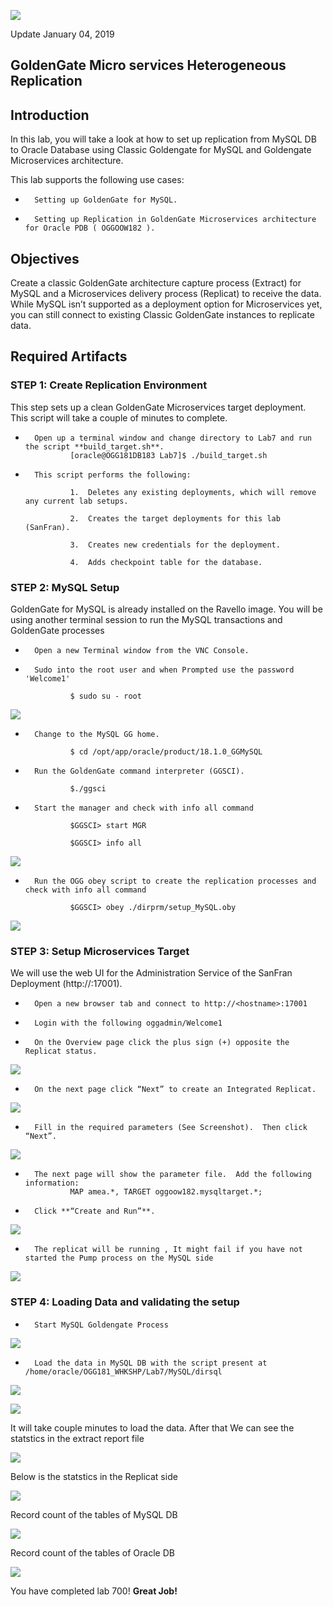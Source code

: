 ![](images/700/Lab700_image100.PNG)

Update January 04, 2019

## GoldenGate Micro services Heterogeneous Replication
## Introduction

In this lab, you will take a look at how to set up replication from MySQL DB to Oracle Database using Classic Goldengate for MySQL and Goldengate Microservices architecture.

This lab supports the following use cases:

-       Setting up GoldenGate for MySQL.
-       Setting up Replication in GoldenGate Microservices architecture for Oracle PDB ( OGGOOW182 ).

## Objectives

Create a classic GoldenGate architecture capture process (Extract) for MySQL and a Microservices delivery process (Replicat) to receive the data.  While MySQL isn’t supported as a deployment option for Microservices yet, you can still connect to existing Classic GoldenGate instances to replicate data.

## Required Artifacts

### **STEP 1**: Create Replication Environment
This step sets up a clean GoldenGate Microservices target deployment.  This script will take a couple of minutes to complete.

-       Open up a terminal window and change directory to Lab7 and run the script **build_target.sh**.
                [oracle@OGG181DB183 Lab7]$ ./build_target.sh 

-       This script performs the following:

                1.	Deletes any existing deployments, which will remove any current lab setups.

                2.	Creates the target deployments for this lab (SanFran).

                3.	Creates new credentials for the deployment.

                4.	Adds checkpoint table for the database. 

### **STEP 2**: MySQL Setup

GoldenGate for MySQL is already installed on the Ravello image.  You will be using another terminal session to run the MySQL transactions and GoldenGate processes

-       Open a new Terminal window from the VNC Console.

-       Sudo into the root user and when Prompted use the password 'Welcome1'

                $ sudo su - root

![](images/700/Lab700_image115.png) 

-       Change to the MySQL GG home.

                $ cd /opt/app/oracle/product/18.1.0_GGMySQL

-       Run the GoldenGate command interpreter (GGSCI).

                $./ggsci

-       Start the manager and check with info all command

                $GGSCI> start MGR

                $GGSCI> info all

![](images/700/Lab700_image101.png)

-       Run the OGG obey script to create the replication processes and check with info all command

                $GGSCI> obey ./dirprm/setup_MySQL.oby

![](images/700/Lab700_image102.png)

### **STEP 3**: Setup Microservices Target 

We will use the web UI for the Administration Service of the SanFran Deployment (http://<hostname>:17001).

-       Open a new browser tab and connect to http://<hostname>:17001 

-       Login with the following oggadmin/Welcome1

-       On the Overview page click the plus sign (+) opposite the Replicat status.

![](images/700/Lab700_image103.png)

-       On the next page click “Next” to create an Integrated Replicat.

![](images/700/Lab700_image104.png)

-       Fill in the required parameters (See Screenshot).  Then click “Next”.

![](images/700/Lab700_image105.png)

-       The next page will show the parameter file.  Add the following information:
                MAP amea.*, TARGET oggoow182.mysqltarget.*;

-       Click **“Create and Run”**.

![](images/700/Lab700_image106.png)

-       The replicat will be running , It might fail if you have not started the Pump process on the MySQL side

![](images/700/Lab700_image107.png)

### **STEP 4**: Loading Data and validating the setup

-       Start MySQL Goldengate Process

![](images/700/Lab700_image108.png)

-       Load the data in MySQL DB with the script present at /home/oracle/OGG181_WHKSHP/Lab7/MySQL/dirsql

![](images/700/Lab700_image109.png)

![](images/700/Lab700_image110.png)

It will take couple minutes to load the data. After that We can see the statstics in the extract report file

![](images/700/Lab700_image111.png)

Below is the statstics in the Replicat side

![](images/700/Lab700_image112.png)

Record count of the tables of MySQL DB

![](images/700/Lab700_image113.png)

Record count of the tables of Oracle DB

![](images/700/Lab700_image114.png)

You have completed lab 700!   **Great Job!**